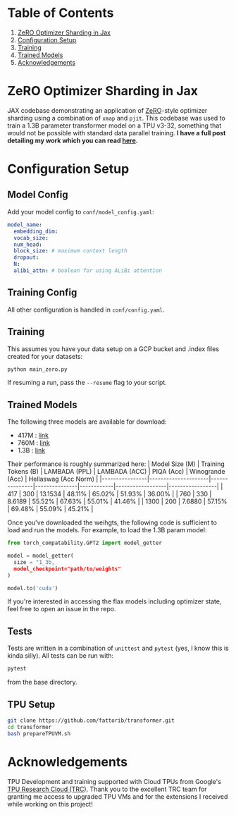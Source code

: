 # Table of Contents

1. [ZeRO Optimizer Sharding in Jax](#zero-optimizer-sharding-in-jax)
2. [Configuration Setup](#configuration-setup)
3. [Training](#training)
4. [Trained Models](#trained-models)
5. [Acknowledgements](#acknowledgements)

# ZeRO Optimizer Sharding in Jax

JAX codebase demonstrating an application of [ZeRO](https://arxiv.org/abs/1910.02054)-style optimizer sharding using a combination of ```xmap``` and ```pjit```. This codebase was used to train a 1.3B parameter transformer model on a TPU v3-32, something that would not be possible with standard data parallel training. **I have a full post detailing my work which you can read [here](https://fattorib.github.io/blog/2023/jax-pmap/).**

# Configuration Setup

## Model Config

Add your model config to ```conf/model_config.yaml```:

```yaml
model_name:
  embedding_dim: 
  vocab_size: 
  num_head: 
  block_size: # maximum context length 
  dropout: 
  N: 
  alibi_attn: # boolean for using ALiBi attention 
```

## Training Config

All other configuration is handled in ```conf/config.yaml```.

## Training

This assumes you have your data setup on a GCP bucket and .index files created for your datasets:

```bash
python main_zero.py
```

If resuming a run, pass the ```--resume``` flag to your script.

## Trained Models

The following three models are available for download:

- 417M : [link](https://storage.googleapis.com/bfattori_public/torch_weights/gpt_417m.pth)
- 760M : [link](https://storage.googleapis.com/bfattori_public/torch_weights/gpt_760m.pth)
- 1.3B : [link](https://storage.googleapis.com/bfattori_public/torch_weights/gpt_1_3B.pth)

Their performance is roughly summarized here:
| Model Size (M) | Training Tokens (B) | LAMBADA (PPL) | LAMBADA (ACC) | PIQA (Acc) | Winogrande (Acc) | Hellaswag (Acc Norm) |
|----------------|---------------------|---------------|---------------|------------|------------------|-----------------|
| 417            | 300                 | 13.1534       | 48.11%        | 65.02%     | 51.93%           | 36.00%          |
| 760            | 330                 | 8.6189        | 55.52%        | 67.63%     | 55.01%           | 41.46%          |
| 1300           | 200                 | 7.6880        | 57.15%        | 69.48%     | 55.09%           | 45.21%          |

Once you've downloaded the weihgts, the following code is sufficient to load and run the models. For example, to load the 1.3B param model:

```python
from torch_compatability.GPT2 import model_getter

model = model_getter(
  size = "1_3b, 
  model_checkpoint="path/to/weights"
)

model.to('cuda')
```

If you're interested in accessing the flax models including optimizer state, feel free to open an issue in the repo. 

## Tests

Tests are written in a combination of ```unittest``` and ```pytest``` (yes, I know this is kinda silly). All tests can be run with:
```bash
pytest
```
from the base directory.

## TPU Setup

```bash
git clone https://github.com/fattorib/transformer.git
cd transformer 
bash prepareTPUVM.sh
```

# Acknowledgements

TPU Development and training supported with Cloud TPUs from Google's [TPU Research Cloud (TRC)](https://sites.research.google/trc/about/). Thank you to the excellent TRC team for granting me access to upgraded TPU VMs and for the extensions I received while working on this project! 
